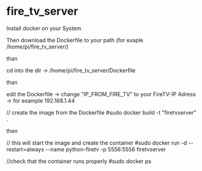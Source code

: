 # fire_tv_server



Install docker on your System

Then download the Dockerfile to your path (for exaple /home/pi/fire_tv_server/)

than 

cd into the dir -> /home/pi/fire_tv_server/Dockerfile

than

edit the Dockerfile -> change "IP_FROM_FIRE_TV" to your FireTV-IP Adress -> for example 192.168.1.44


// create the image from the Dockerfile
#sudo docker build -t "firetvserver" .

then 

// this will start the image and create the container
#sudo docker run -d --restart=always --name python-firetv -p 5556:5556 firetvserver 

//check that the container runs properly
#sudo docker ps
